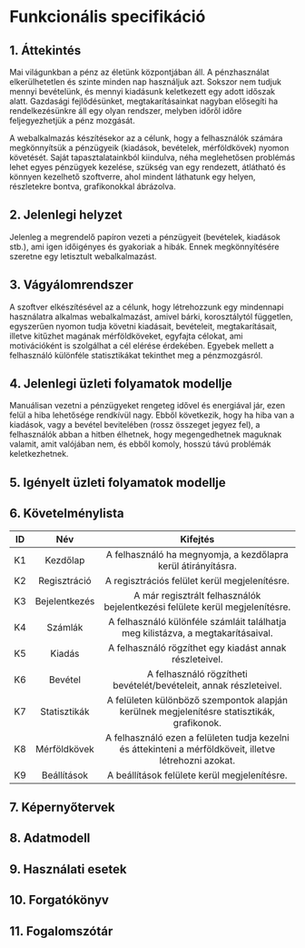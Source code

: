 # Funkcionális specifikáció

## 1. Áttekintés

Mai világunkban a pénz az életünk központjában áll. A pénzhasználat elkerülhetetlen és szinte minden nap használjuk azt. Sokszor nem tudjuk mennyi bevételünk, és mennyi kiadásunk keletkezett egy adott időszak alatt. Gazdasági fejlődésünket, megtakarításainkat nagyban elősegíti ha rendelkezésünkre áll egy olyan rendszer, melyben időről időre feljegyezhetjük a pénz mozgását. 

A webalkalmazás készítésekor az a célunk, hogy a felhasználók számára megkönnyítsük a pénzügyeik (kiadások, bevételek, mérföldkövek) nyomon követését. Saját tapasztalatainkból kiindulva, néha meglehetősen problémás lehet egyes pénzügyek kezelése, szükség van egy rendezett, átlátható és könnyen kezelhető szoftverre, ahol mindent láthatunk egy helyen, részletekre bontva, grafikonokkal ábrázolva. 

## 2. Jelenlegi helyzet

Jelenleg a megrendelő papíron vezeti a pénzügyeit (bevételek, kiadások stb.), ami igen időigényes és gyakoriak a hibák. Ennek megkönnyítésére szeretne egy letisztult webalkalmazást.

## 3. Vágyálomrendszer

A szoftver elkészítésével az a célunk, hogy létrehozzunk egy mindennapi használatra alkalmas webalkalmazást, amivel bárki, korosztálytól független, egyszerűen nyomon tudja követni kiadásait, bevételeit, megtakarításait, illetve kitűzhet magának mérföldköveket, egyfajta célokat, ami motivációként is szolgálhat a cél elérése érdekében. Egyebek mellett a felhasználó különféle statisztikákat tekinthet meg a pénzmozgásról.

## 4. Jelenlegi üzleti folyamatok modellje

Manuálisan vezetni a pénzügyeket rengeteg idővel és energiával jár, ezen felül a hiba lehetősége rendkívül nagy. Ebből következik, hogy ha hiba van a kiadások, vagy a bevétel bevitelében (rossz összeget jegyez fel), a felhasználók abban a hitben élhetnek, hogy megengedhetnek maguknak valamit, amit valójában nem, és ebből komoly, hosszú távú problémák keletkezhetnek.

## 5. Igényelt üzleti folyamatok modellje

## 6. Követelménylista

| ID  |      Név      |                                                Kifejtés                                                 |
| :-: | :-----------: | :-----------------------------------------------------------------------------------------------------: |
| K1  |   Kezdőlap    |                      A felhasználó ha megnyomja, a kezdőlapra kerül átirányításra.                      |
| K2  | Regisztráció  |                              A regisztrációs felület kerül megjelenítésre.                              |
| K3  | Bejelentkezés |              A már regisztrált felhasználók bejelentkezési felülete kerül megjelenítésre.               |
| K4  |    Számlák    |            A felhasználó különféle számláit találhatja meg kilistázva, a megtakarításaival.             |
| K5  |    Kiadás     |                         A felhasználó rögzíthet egy kiadást annak részleteivel.                         |
| K6  |    Bevétel    |                   A felhasználó rögzítheti bevételét/bevételeit, annak részleteivel.                    |
| K7  | Statisztikák  |       A felületen különböző szempontok alapján kerülnek megjelenítésre statisztikák, grafikonok.        |
| K8  | Mérföldkövek  | A felhasználó ezen a felületen tudja kezelni és áttekinteni a mérföldköveit, illetve létrehozni azokat. |
| K9  |  Beállítások  |                              A beállítások felülete kerül megjelenítésre.                               |

## 7. Képernyőtervek

## 8. Adatmodell

## 9. Használati esetek

## 10. Forgatókönyv

## 11. Fogalomszótár
